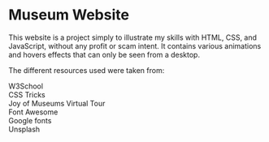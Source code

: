 # Museum Website

This website is a project simply to illustrate my skills with HTML, CSS, and JavaScript, without any profit or scam intent.
It contains various animations and hovers effects that can only be seen from a desktop.

The different resources used were taken from:

W3School  <br />
CSS Tricks <br /> 
Joy of Museums Virtual Tour <br />
Font Awesome <br />
Google fonts <br />
Unsplash 
 

